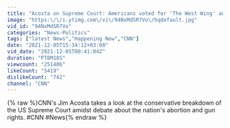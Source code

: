 ```yaml
---
title: "Acosta on Supreme Court: Americans voted for 'The West Wing' and got 'That '70s Show'"
image: "https:\/\/i.ytimg.com\/vi\/94NxMdSR7Vo\/hqdefault.jpg"
vid_id: "94NxMdSR7Vo"
categories: "News-Politics"
tags: ["latest News","Happening Now","CNN"]
date: "2021-12-05T15:34:12+03:00"
vid_date: "2021-12-05T00:41:04Z"
duration: "PT8M18S"
viewcount: "251406"
likeCount: "5419"
dislikeCount: "742"
channel: "CNN"
---
```

{% raw %}CNN's Jim Acosta takes a look at the conservative breakdown of the US Supreme Court amidst debate about the nation's abortion and gun rights. #CNN #News{% endraw %}
